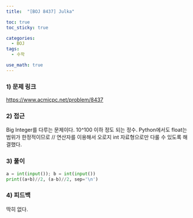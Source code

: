```yaml
---
title:  "[BOJ 8437] Julka"

toc: true
toc_sticky: true

categories:
  - BOJ
tags:
  - 수학

use_math: true
---
```


### 1) 문제 링크

<https://www.acmicpc.net/problem/8437>

### 2) 접근

Big Integer를 다루는 문제이다. 10^100 이하 정도 되는 정수.
Python에서도 float는 범위가 한정적이므로 // 연산자를 이용해서 오로지 int 자료형으로만 다룰 수 있도록 해결했다.

### 3) 풀이

```python
a = int(input()); b = int(input())
print((a+b)//2, (a-b)//2, sep='\n')
```

### 4) 피드백

딱히 없다.
